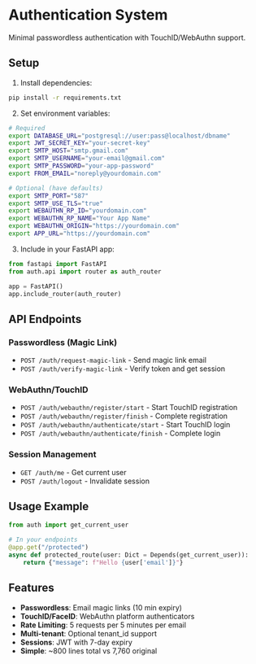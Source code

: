 # Authentication System

Minimal passwordless authentication with TouchID/WebAuthn support.

## Setup

1. Install dependencies:
```bash
pip install -r requirements.txt
```

2. Set environment variables:
```bash
# Required
export DATABASE_URL="postgresql://user:pass@localhost/dbname"
export JWT_SECRET_KEY="your-secret-key"
export SMTP_HOST="smtp.gmail.com"
export SMTP_USERNAME="your-email@gmail.com"
export SMTP_PASSWORD="your-app-password"
export FROM_EMAIL="noreply@yourdomain.com"

# Optional (have defaults)
export SMTP_PORT="587"
export SMTP_USE_TLS="true"
export WEBAUTHN_RP_ID="yourdomain.com"
export WEBAUTHN_RP_NAME="Your App Name"
export WEBAUTHN_ORIGIN="https://yourdomain.com"
export APP_URL="https://yourdomain.com"
```

3. Include in your FastAPI app:
```python
from fastapi import FastAPI
from auth.api import router as auth_router

app = FastAPI()
app.include_router(auth_router)
```

## API Endpoints

### Passwordless (Magic Link)
- `POST /auth/request-magic-link` - Send magic link email
- `POST /auth/verify-magic-link` - Verify token and get session

### WebAuthn/TouchID
- `POST /auth/webauthn/register/start` - Start TouchID registration
- `POST /auth/webauthn/register/finish` - Complete registration
- `POST /auth/webauthn/authenticate/start` - Start TouchID login
- `POST /auth/webauthn/authenticate/finish` - Complete login

### Session Management
- `GET /auth/me` - Get current user
- `POST /auth/logout` - Invalidate session

## Usage Example

```python
from auth import get_current_user

# In your endpoints
@app.get("/protected")
async def protected_route(user: Dict = Depends(get_current_user)):
    return {"message": f"Hello {user['email']}"}
```

## Features

- **Passwordless**: Email magic links (10 min expiry)
- **TouchID/FaceID**: WebAuthn platform authenticators
- **Rate Limiting**: 5 requests per 5 minutes per email
- **Multi-tenant**: Optional tenant_id support
- **Sessions**: JWT with 7-day expiry
- **Simple**: ~800 lines total vs 7,760 original